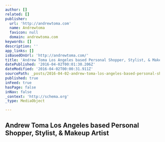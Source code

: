 ```yaml
---
author: []
related: []
publisher:
  url: 'http://andrewtoma.com'
  name: Andrewtoma
  favicon: null
  domain: andrewtoma.com
keywords: []
description: ''
app_links: []
isBasedOnUrl: 'http://andrewtoma.com/'
title: 'Andrew Toma Los Angeles based Personal Shopper, Stylist, & Makeup Artist'
datePublished: '2016-04-02T00:01:30.206Z'
dateModified: '2016-04-02T00:00:31.911Z'
sourcePath: _posts/2016-04-02-andrew-toma-los-angeles-based-personal-shopper-stylist-and-m.md
published: true
inFeed: true
hasPage: false
inNav: false
_context: 'http://schema.org'
_type: MediaObject

---
```

<article style=""><h1>Andrew Toma Los Angeles based Personal Shopper, Stylist, &amp; Makeup Artist</h1></article>